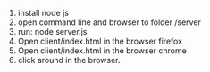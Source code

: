1. install node js
2. open command line and browser to folder /server
3. run: node server.js
4. Open client/index.html in the browser firefox
5. Open client/index.html in the browser chrome
6. click around in the browser.
